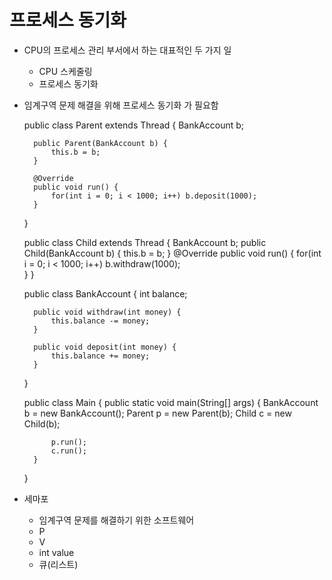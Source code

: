 # 프로세스 동기화

- CPU의 프로세스 관리 부서에서 하는 대표적인 두 가지 일
    - CPU 스케줄링
    - 프로세스 동기화
- 임계구역 문제 해결을 위해 프로세스 동기화 가 필요함

    public class Parent extends Thread {
    	BankAccount b;
    	
    	public Parent(BankAccount b) {
    		this.b = b;
    	}
    		
    	@Override
    	public void run() {
    		for(int i = 0; i < 1000; i++) b.deposit(1000);
    	}	
    }
    
    public class Child extends Thread {
    	BankAccount b;
    	public Child(BankAccount b) {
    		this.b = b;
    	}
    	@Override
    	public void run() {
    		for(int i = 0; i < 1000; i++) b.withdraw(1000);		
    	}
    }
    
    public class BankAccount {
    	int balance;
    
    	public void withdraw(int money) {
    		this.balance -= money;
    	}
    	
    	public void deposit(int money) {
    		this.balance += money;
    	} 
    }
    
    public class Main {
    	public static void main(String[] args) {
    		BankAccount b = new BankAccount();
    		Parent p = new Parent(b);
    		Child c = new Child(b);
    
    		p.run();
    		c.run();
    	}
    }

- 세마포
    - 임계구역 문제를 해결하기 위한 소프트웨어
    - P
    - V
    - int value
    - 큐(리스트)